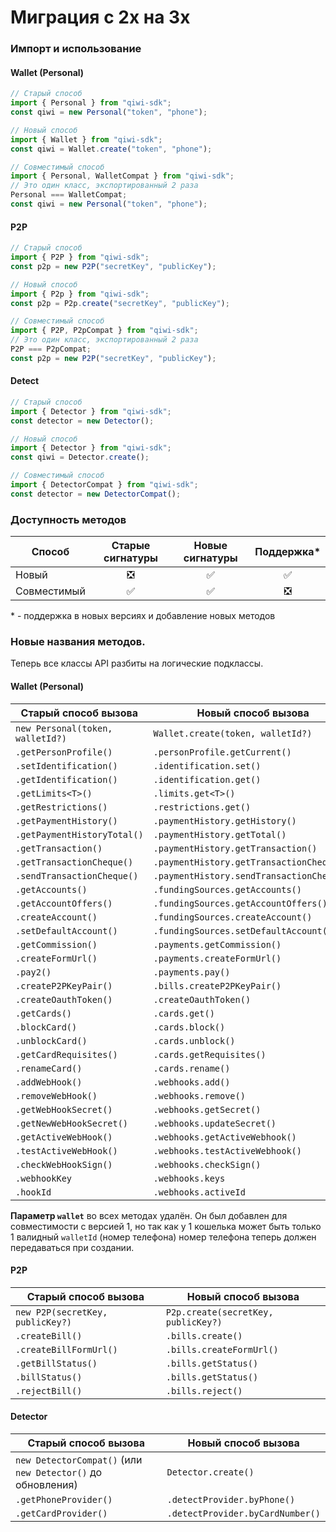# Миграция с 2x на 3х

### Импорт и использование

#### Wallet (Personal)

```typescript
// Старый способ
import { Personal } from "qiwi-sdk";
const qiwi = new Personal("token", "phone");

// Новый способ
import { Wallet } from "qiwi-sdk";
const qiwi = Wallet.create("token", "phone");

// Совместимый способ
import { Personal, WalletCompat } from "qiwi-sdk";
// Это один класс, экспортированный 2 раза
Personal === WalletCompat;
const qiwi = new Personal("token", "phone");
```

#### P2P

```typescript
// Старый способ
import { P2P } from "qiwi-sdk";
const p2p = new P2P("secretKey", "publicKey");

// Новый способ
import { P2p } from "qiwi-sdk";
const p2p = P2p.create("secretKey", "publicKey");

// Совместимый способ
import { P2P, P2pCompat } from "qiwi-sdk";
// Это один класс, экспортированный 2 раза
P2P === P2pCompat;
const p2p = new P2P("secretKey", "publicKey");
```

#### Detect

```typescript
// Старый способ
import { Detector } from "qiwi-sdk";
const detector = new Detector();

// Новый способ
import { Detector } from "qiwi-sdk";
const qiwi = Detector.create();

// Совместимый способ
import { DetectorCompat } from "qiwi-sdk";
const detector = new DetectorCompat();
```

### Доступность методов

| Способ      | Старые сигнатуры | Новые сигнатуры | Поддержка\* |
| ----------- | :--------------: | :-------------: | :---------: |
| Новый       |        ❎        |       ✅        |     ✅      |
| Совместимый |        ✅        |       ✅        |     ❎      |

\* - поддержка в новых версиях и добавление новых методов

### Новые названия методов.

Теперь все классы API разбиты на логические подклассы.

#### Wallet (Personal)

| Старый способ вызова             | Новый способ вызова                       |
| -------------------------------- | ----------------------------------------- |
| `new Personal(token, walletId?)` | `Wallet.create(token, walletId?)`         |
| `.getPersonProfile()`            | `.personProfile.getCurrent()`             |
| `.setIdentification()`           | `.identification.set()`                   |
| `.getIdentification()`           | `.identification.get()`                   |
| `.getLimits<T>()`                | `.limits.get<T>()`                        |
| `.getRestrictions()`             | `.restrictions.get()`                     |
| `.getPaymentHistory()`           | `.paymentHistory.getHistory()`            |
| `.getPaymentHistoryTotal()`      | `.paymentHistory.getTotal()`              |
| `.getTransaction()`              | `.paymentHistory.getTransaction()`        |
| `.getTransactionCheque()`        | `.paymentHistory.getTransactionCheque()`  |
| `.sendTransactionCheque()`       | `.paymentHistory.sendTransactionCheque()` |
| `.getAccounts()`                 | `.fundingSources.getAccounts()`           |
| `.getAccountOffers()`            | `.fundingSources.getAccountOffers()`      |
| `.createAccount()`               | `.fundingSources.createAccount()`         |
| `.setDefaultAccount()`           | `.fundingSources.setDefaultAccount()`     |
| `.getCommission()`               | `.payments.getCommission()`               |
| `.createFormUrl()`               | `.payments.createFormUrl()`               |
| `.pay2()`                        | `.payments.pay()`                         |
| `.createP2PKeyPair()`            | `.bills.createP2PKeyPair()`               |
| `.createOauthToken()`            | `.createOauthToken()`                     |
| `.getCards()`                    | `.cards.get()`                            |
| `.blockCard()`                   | `.cards.block()`                          |
| `.unblockCard()`                 | `.cards.unblock()`                        |
| `.getCardRequisites()`           | `.cards.getRequisites()`                  |
| `.renameCard()`                  | `.cards.rename()`                         |
| `.addWebHook()`                  | `.webhooks.add()`                         |
| `.removeWebHook()`               | `.webhooks.remove()`                      |
| `.getWebHookSecret()`            | `.webhooks.getSecret()`                   |
| `.getNewWebHookSecret()`         | `.webhooks.updateSecret()`                |
| `.getActiveWebHook()`            | `.webhooks.getActiveWebhook()`            |
| `.testActiveWebHook()`           | `.webhooks.testActiveWebhook()`           |
| `.checkWebHookSign()`            | `.webhooks.checkSign()`                   |
| `.webhookKey`                    | `.webhooks.keys`                          |
| `.hookId`                        | `.webhooks.activeId`                      |

**Параметр `wallet`** во всех методах удалён. Он был добавлен для
совместимости с версией 1, но так как у 1 кошелька может быть
только 1 валидный `walletId` (номер телефона) номер телефона
теперь должен передаваться при создании.

#### P2P

| Старый способ вызова             | Новый способ вызова                 |
| -------------------------------- | ----------------------------------- |
| `new P2P(secretKey, publicKey?)` | `P2p.create(secretKey, publicKey?)` |
| `.createBill()`                  | `.bills.create()`                   |
| `.createBillFormUrl()`           | `.bills.createFormUrl()`            |
| `.getBillStatus()`               | `.bills.getStatus()`                |
| `.billStatus()`                  | `.bills.getStatus()`                |
| `.rejectBill()`                  | `.bills.reject()`                   |

#### Detector

| Старый способ вызова                                        | Новый способ вызова              |
| ----------------------------------------------------------- | -------------------------------- |
| `new DetectorCompat()` (или `new Detector()` до обновления) | `Detector.create()`              |
| `.getPhoneProvider()`                                       | `.detectProvider.byPhone()`      |
| `.getCardProvider()`                                        | `.detectProvider.byCardNumber()` |
